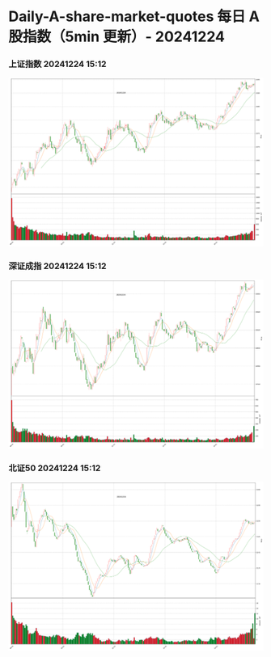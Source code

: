 
# Daily-A-share-market-quotes 每日 A 股指数（5min 更新）- 20241224

### 上证指数 20241224 15:12
![](./fig/2024/12/20241224-sh000001.png)

### 深证成指 20241224 15:12
![](./fig/2024/12/20241224-sz399001.png)

### 北证50 20241224 15:12
![](./fig/2024/12/20241224-bj899050.png)
